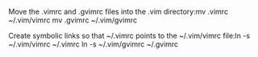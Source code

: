 Move the .vimrc and .gvimrc files into the .vim directory:mv .vimrc ~/.vim/vimrc
mv .gvimrc ~/.vim/gvimrc

Create symbolic links so that ~/.vimrc points to the ~/.vim/vimrc file:ln -s ~/.vim/vimrc ~/.vimrc
ln -s ~/.vim/gvimrc ~/.gvimrc
